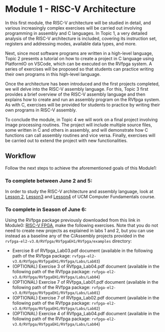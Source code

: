 # Module 1 - RISC-V Architecture

In this first module, the RISC-V architecture will be studied in detail, and various increasingly complex exercises will be carried out involving programming in assembly and C languages. In Topic 1, a very detailed analysis of the RISC-V architecture is included, covering its instruction set, registers and addressing modes, available data types, and more.

Next, since most software programs are written in a high-level language, Topic 2 presents a tutorial on how to create a project in C language using PlatformIO on VSCode, which can be executed on the RVfpga system. A series of exercises will be proposed so that students can practice writing their own programs in this high-level language.

Once the architecture has been introduced and the first projects completed, we will delve into the RISC-V assembly language. For this, Topic 3 first provides a brief overview of the RISC-V assembly language and then explains how to create and run an assembly program on the RVfpga system. As with C, exercises will be provided for students to practice by writing their own programs in RISC-V assembly.

To conclude the module, in Topic 4 we will work on a final project involving image processing routines. The project will include multiple source files, some written in C and others in assembly, and will demonstrate how C functions can call assembly routines and vice versa. Finally, exercises will be carried out to extend the project with new functionalities.

## Workflow
 Follow the next steps to achieve the aforementioned goals of this Module1:

### To complete between June 2 and 5:

In order to study the RISC-V architecture and assembly language, look at [Lesson 2](https://www.fdi.ucm.es/profesor/mendias/FC2/FC2tema2.pdf), [Lesson3](https://www.fdi.ucm.es/profesor/mendias/FC2/FC2tema3.pdf) and [Lesson4](https://www.fdi.ucm.es/profesor/mendias/FC2/FC2tema4.pdf) of UCM Computer Fundamentals course. 


### To complete in Season of June 6:

Using the RVfpga package previously downloaded from this link in Module0: [RISC-V FPGA](https://university.imgtec.com/rvfpga-el2-v3-0-english-downloads-page/), make the following exercises. Note that you do not need to create new projects as explained in labs 1 and 2, but you can use instead as a baseline any of the C/Assembly projects provided in the `rvfpga-el2-v3.0/RVfpga/RVfpgaEH1/RVfpga/examples` directory:

* Exercise 8 of RVfpga_Lab03.pdf document (available in the following path of the RVfpga package: `rvfpga-el2-v3.0/RVfpga/RVfpgaEH1/RVfpga/Labs/Lab03`)
* (OPTIONAL) Exercise 3 of RVfpga_Lab04.pdf document (available in the following path of the RVfpga package: `rvfpga-el2-v3.0/RVfpga/RVfpgaEH1/RVfpga/Labs/Lab04`)
* (OPTIONAL) Exercise 7 of RVfpga_Lab01.pdf document (available in the following path of the RVfpga package: `rvfpga-el2-v3.0/RVfpga/RVfpgaEH1/RVfpga/Labs/Lab01`)
* (OPTIONAL) Exercise 7 of RVfpga_Lab02.pdf document (available in the following path of the RVfpga package: `rvfpga-el2-v3.0/RVfpga/RVfpgaEH1/RVfpga/Labs/Lab02`)
* (OPTIONAL) Exercise 4 of RVfpga_Lab04.pdf document (available in the following path of the RVfpga package: `rvfpga-el2-v3.0/RVfpga/RVfpgaEH1/RVfpga/Labs/Lab04`)

   
